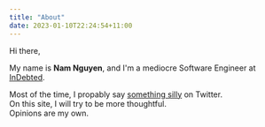 ```yaml
---
title: "About"
date: 2023-01-10T22:24:54+11:00
---
```


Hi there,

My name is **Nam Nguyen**, and I'm a mediocre Software Engineer at [InDebted](https://indebted.co).

Most of the time, I propably say [something silly](https://twitter.com/fishsauc3) on Twitter.\
On this site, I will try to be more thoughtful.\
Opinions are my own.

